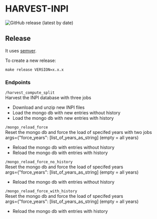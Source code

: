 # HARVEST-INPI

![GitHub release (latest by date)](https://img.shields.io/github/v/release/dataesr/harvest-inpi?display_name=tag)

## Release

It uses [semver](https://semver.org/).

To create a new release:
```shell
make release VERSION=x.x.x
```

### Endpoints


```/harvest_compute_split```  
Harvest the INPI database with three jobs 
* Download and unzip new INPI files
* Load the mongo db with new entries without history
* Load the mongo db with new entries with history

```/mongo_reload_force```  
Reset the mongo db and force the load of specifed years with two jobs  
args={"force_years": [list_of_years_as_string] (empty = all years)
* Reload the mongo db with entries without history
* Reload the mongo db with entries with history

```/mongo_reload_force_no_history```  
Reset the mongo db and force the load of specifed years  
args={"force_years": [list_of_years_as_string] (empty = all years)
* Reload the mongo db with entries without history

```/mongo_reload_force_with_history```  
Reset the mongo db and force the load of specifed years  
args={"force_years": [list_of_years_as_string] (empty = all years)
* Reload the mongo db with entries with history

